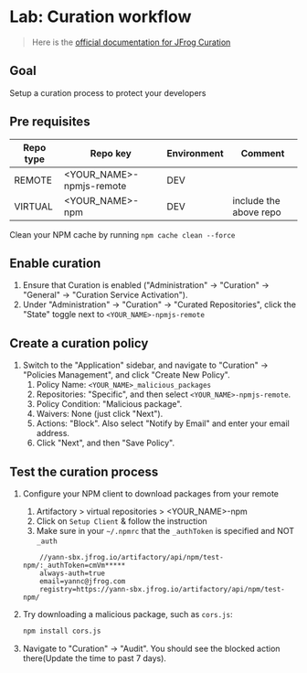 # Lab: Curation workflow

> Here is the [official documentation for JFrog Curation](https://jfrog.com/help/r/jfrog-curation/jfrog-curation-workflow)

## Goal

Setup a curation process to protect your developers

## Pre requisites

Repo type | Repo key | Environment | Comment
---|---|--- |---
REMOTE | <YOUR_NAME>-npmjs-remote | DEV |
VIRTUAL | <YOUR_NAME>-npm  | DEV | include the above repo

Clean your NPM cache by running `npm cache clean --force`

## Enable curation

1. Ensure that Curation is enabled ("Administration" -> "Curation" -> "General" -> "Curation Service Activation").
2. Under "Administration" -> "Curation" -> "Curated Repositories", click the "State" toggle next to `<YOUR_NAME>-npmjs-remote`

## Create a curation policy

1. Switch to the "Application" sidebar, and navigate to "Curation" -> "Policies Management", and click "Create New Policy".
   1. Policy Name: `<YOUR_NAME>_malicious_packages`
   2. Repositories: "Specific", and then select `<YOUR_NAME>-npmjs-remote`.
   3. Policy Condition: "Malicious package".
   4. Waivers: None (just click "Next").
   5. Actions: "Block". Also select "Notify by Email" and enter your email address.
   6. Click "Next", and then "Save Policy".

## Test the curation process

1. Configure your NPM client to download packages from your remote
    1. Artifactory > virtual repositories > <YOUR_NAME>-npm
    2. Click on  `Setup Client` & follow the instruction
    3. Make sure in your `~/.npmrc` that the ```_authToken``` is specified and NOT ```_auth```

    ```text
        //yann-sbx.jfrog.io/artifactory/api/npm/test-npm/:_authToken=cmVm*****
        always-auth=true
        email=yannc@jfrog.com
        registry=https://yann-sbx.jfrog.io/artifactory/api/npm/test-npm/
    ```

3. Try downloading a malicious package, such as `cors.js`:

   ```bash
   npm install cors.js
   ```

4. Navigate to "Curation" -> "Audit". You should see the blocked action there(Update the time to past 7 days).
